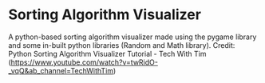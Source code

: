 # Sorting Algorithm Visualizer
 A python-based sorting algorithm visualizer made using the pygame library and some in-built python libraries (Random and Math library). Credit: Python Sorting Algorithm Visualizer Tutorial - Tech With Tim (https://www.youtube.com/watch?v=twRidO-_vqQ&ab_channel=TechWithTim) 
